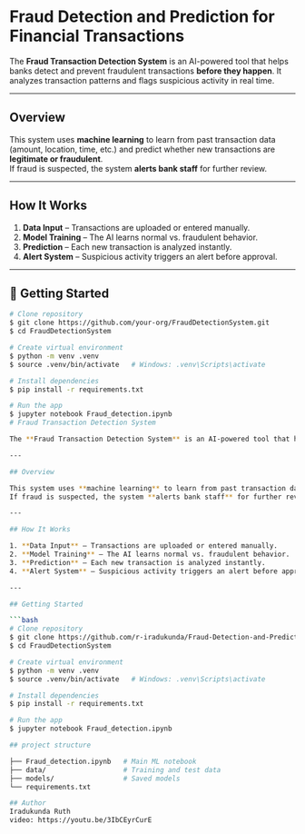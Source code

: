 # Fraud Detection and Prediction for Financial Transactions

The **Fraud Transaction Detection System** is an AI-powered tool that helps banks detect and prevent fraudulent transactions **before they happen**. It analyzes transaction patterns and flags suspicious activity in real time.

---

## Overview

This system uses **machine learning** to learn from past transaction data (amount, location, time, etc.) and predict whether new transactions are **legitimate or fraudulent**.  
If fraud is suspected, the system **alerts bank staff** for further review.

---

## How It Works

1. **Data Input** – Transactions are uploaded or entered manually.  
2. **Model Training** – The AI learns normal vs. fraudulent behavior.  
3. **Prediction** – Each new transaction is analyzed instantly.  
4. **Alert System** – Suspicious activity triggers an alert before approval.

---

## 🚀 Getting Started

```bash
# Clone repository
$ git clone https://github.com/your-org/FraudDetectionSystem.git
$ cd FraudDetectionSystem

# Create virtual environment
$ python -m venv .venv
$ source .venv/bin/activate   # Windows: .venv\Scripts\activate

# Install dependencies
$ pip install -r requirements.txt

# Run the app
$ jupyter notebook Fraud_detection.ipynb
# Fraud Transaction Detection System

The **Fraud Transaction Detection System** is an AI-powered tool that helps banks detect and prevent fraudulent transactions **before they happen**. It analyzes transaction patterns and flags suspicious activity in real time.

---

## Overview

This system uses **machine learning** to learn from past transaction data (amount, location, time, etc.) and predict whether new transactions are **legitimate or fraudulent**.  
If fraud is suspected, the system **alerts bank staff** for further review.

---

## How It Works

1. **Data Input** – Transactions are uploaded or entered manually.  
2. **Model Training** – The AI learns normal vs. fraudulent behavior.  
3. **Prediction** – Each new transaction is analyzed instantly.  
4. **Alert System** – Suspicious activity triggers an alert before approval.

---

## Getting Started

```bash
# Clone repository
$ git clone https://github.com/r-iradukunda/Fraud-Detection-and-Prediction-for-Financial-Transactions
$ cd FraudDetectionSystem

# Create virtual environment
$ python -m venv .venv
$ source .venv/bin/activate   # Windows: .venv\Scripts\activate

# Install dependencies
$ pip install -r requirements.txt

# Run the app
$ jupyter notebook Fraud_detection.ipynb

## project structure

├── Fraud_detection.ipynb   # Main ML notebook
├── data/                   # Training and test data
├── models/                 # Saved models
└── requirements.txt

## Author
Iradukunda Ruth
video: https://youtu.be/3IbCEyrCurE
